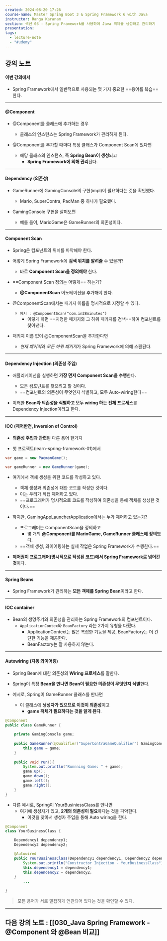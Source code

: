 ```yaml
---
created: 2024-08-20 17:26
course-name: Master Spring Boot 3 & Spring Framework 6 with Java
instructor: Ranga Karanam
section: 섹션 03 - Spring Framework를 사용하여 Java 객체를 생성하고 관리하기
presentation: 
tags:
  - lecture-note
  - "#udemy"
---
```

## 강의 노트
#### 이번 강의에서
- Spring Framework에서 일반적으로 사용되는 몇 가지 중요한 ==용어를 복습==한다.
---
#### @Component
- @Component를 클래스에 추가하는 경우
	- 클래스의 인스턴스는 Spring Framework가 관리하게 된다.

- @Component를 추가할 때마다 특정 클래스가 Component Scan에 있다면
	- 해당 클래스의 인스턴스, 즉 **Spring Bean이 생성**되고
		- **Spring Framework에 의해 관리**된다.
---
#### Dependency (의존성)
- GameRunner에 GamingConsole의 구현(impl)이 필요하다는 것을 확인했다.
	- Mario, SuperContra, PacMan 중 하나가 필요했다.

- GamingConsole 구현을 살펴보면
	- 예를 들어, MarioGame은 GameRunner의 의존성이다.
---
#### Component Scan
- Spring은 컴포넌트의 위치를 파악해야 한다.

- 어떻게 Spring Framework에 **검색 위치를 알려줄** 수 있을까?
	- 바로 **Component Scan을 정의해야** 한다.

- ==Component Scan 정의는 어떻게== 하는가?
	- **@ComponentScan** 어노테이션을 추가해야 한다.

- @ComponentScan에서는 패키지 이름을 명시적으로 지정할 수 있다.
	- `예시 : @ComponentScan("com.in28minutes")`
		- 이렇게 하면 ==지정한 패키지와 그 하위 패키지를 검색==하여 컴포넌트를 찾아낸다.

- 패키지 이름 없이 @ComponentScan을 추가한다면
	- *현재 패키지*와 *모든 하위 패키지*가 Spring Framework에 의해 스캔된다.
---
#### Dependency Injection (의존성 주입)
- 애플리케이션을 실행하면 **가장 먼저 Component Scan을 수행**한다.
	- 모든 컴포넌트를 찾으려고 할 것이다.
	- ==컴포넌트의 의존성이 무엇인지 식별하고, 모두 Auto-wiring한다==

- 이러한 **Bean과 의존성을 식별하고 모두 wiring 하는 전체 프로세스**를 Dependency Injection이라고 한다. 
---
#### IOC (제어반전, Inversion of Control)
- **의존성 주입과 관련**된 다른 용어 한가지

- 첫 프로젝트(learn-spring-framework-01)에서 
```java
var game = new PacmanGame(); 

var gameRunner = new GameRunner(game);
```
- 여기에서 객체 생성을 위한 코드를 작성하고 있다.
	- 객체 생성과 의존성에 대한 코드를 작성한 것이다.
	- 이는 우리가 직접 제어하고 있다.
	- ==프로그래머가 명시적으로 코드를 작성하여 의존성을 통해 객체를 생성한 것이다.==

- 하지만, GamingAppLauncherApplication에서는 누가 제어하고 있는가?
	- 프로그래머는 ComponentScan을 정의하고 
		- 몇 개의 **@Component를 MarioGame, GameRunner 클래스에 정의**했다. 
	- ==객체 생성, 와이어링하는 실제 작업은 Spring Framework가 수행한다.==

- **제어권이 프로그래머(명시적으로 작성된 코드)에서 Spring Framework로 넘어간 것**이다.
---
#### Spring Beans
- Spring Framework가 관리하는 **모든 객체를 Spring Bean**이라고 한다.
---
#### IOC container
- Bean의 생명주기와 의존성을 관리하는 Spring Framework의 컴포넌트이다.
	- `ApplicationContex`와 `BeanFactory` 라는 2가지 유형을 다뤘다.
		- ApplicationContext는 많은 복잡한 기능을 제공, BeanFactory는 더 간단한 기능을 제공한다.
		- BeanFactory는 잘 사용하지 않는다.
---
#### Autowiring (자동 와이어링)
- Spring Bean에 대한 의존성의 **Wiring 프로세스**를 말한다.
- Spring이 특정 **Bean을 만나면 Bean이 필요한 의존성이 무엇인지 식별**한다.

- 예시로, Spring이 GameRunner 클래스를 만나면 
	- 이 클래스에 **생성자가 있으므로 이것이 의존성**이고
		- **game 객체가 필요하다는 것을 알게 된다**.
```java
@Component
public class GameRunner {
	
    private GamingConsole game;
	
    public GameRunner(@Qualifier("SuperContraGameQualifier") GamingConsole game){
        this.game = game;
    }
	
    public void run(){
        System.out.println("Runnning Game: " + game);
        game.up();
        game.down();
        game.left();
        game.right();
    }
}
```

- 다른 예시로, Spring이 YourBusiniessClass를 만나면
	- 여기에 생성자가 있고, **2개의 의존성이 필요**하다는 것을 파악한다.
		- 이것을 찾아서 생성자 주입을 통해 Auto wiring을 한다.
```java
@Component
class YourBusinessClass {

    Dependency1 dependency1;
    Dependency2 dependency2;

    @Autowired
    public YourBusinessClass(Dependency1 dependency1, Dependency2 dependency2) {
        System.out.println("Constructor Injection - YourBusinessClass");
        this.dependency1 = dependency1;
        this.dependency2 = dependency2;
    }
		...
	
}
```

> 모든 용어가 서로 밀접하게 연관되어 있다는 것을 확인할 수 있다.
---
## 다음 강의 노트 : [[030_Java Spring Framework - @Component 와 @Bean 비교]]
